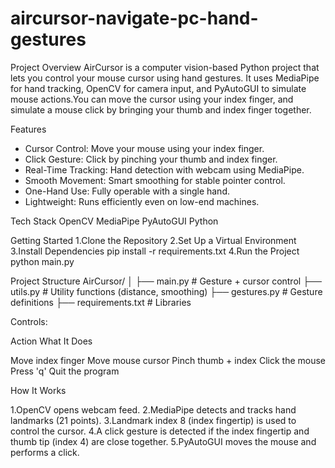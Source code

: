 # aircursor-navigate-pc-hand-gestures
Project Overview
AirCursor is a computer vision-based Python project that lets you control your mouse cursor using hand gestures. It uses MediaPipe for hand tracking, OpenCV for camera input, and PyAutoGUI to simulate mouse actions.You can move the cursor using your index finger, and simulate a mouse click by bringing your thumb and index finger together.

Features
- Cursor Control: Move your mouse using your index finger.
- Click Gesture: Click by pinching your thumb and index finger.
- Real-Time Tracking: Hand detection with webcam using MediaPipe.
- Smooth Movement: Smart smoothing for stable pointer control.
- One-Hand Use: Fully operable with a single hand.
- Lightweight: Runs efficiently even on low-end machines.

Tech Stack
OpenCV
MediaPipe
PyAutoGUI
Python

Getting Started
1.Clone the Repository
2.Set Up a Virtual Environment
3.Install Dependencies
  pip install -r requirements.txt
4.Run the Project
  python main.py

Project Structure
  AirCursor/
  │
  ├── main.py               # Gesture + cursor control
  ├── utils.py              # Utility functions (distance, smoothing)
  ├── gestures.py           # Gesture definitions
  ├── requirements.txt      # Libraries

Controls:

Action                              What It Does

Move index finger                 Move mouse cursor
Pinch thumb + index               Click the mouse
Press 'q'                         Quit the program

How It Works

  1.OpenCV opens webcam feed.
  2.MediaPipe detects and tracks hand landmarks (21 points).
  3.Landmark index 8 (index fingertip) is used to control the cursor.
  4.A click gesture is detected if the index fingertip and thumb tip (index 4) are close together.
  5.PyAutoGUI moves the mouse and performs a click.

 

